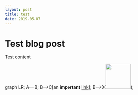 ```yaml
---
layout: post
title: test
date: 2019-05-07
---
```


# Test blog post

Test content

<div class="mermaid">
graph LR;
    A---B;
    B--&gt;C[an <b>important</b> <a href=http://google.com>link</a>];
    B--&gt;D(<a href=http://google.com><img src=https://iconscout.com/ms-icon-310x310.png width=80 height=80/></a>);
</div>

